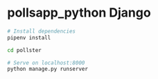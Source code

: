 # pollsapp_python Django

``` bash
# Install dependencies
pipenv install

cd pollster

# Serve on localhost:8000
python manage.py runserver
```
